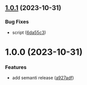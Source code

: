 ## [1.0.1](https://github.com/IgorDePaula/teste-node-github-container/compare/v1.0.0...v1.0.1) (2023-10-31)


### Bug Fixes

* script ([6da55c3](https://github.com/IgorDePaula/teste-node-github-container/commit/6da55c3b5d277ba262ed1346b15b5868694c83ad))

# 1.0.0 (2023-10-31)


### Features

* add semanti release ([a927adf](https://github.com/IgorDePaula/teste-node-github-container/commit/a927adfb5e1bd26e779617e87aae722fd854ad93))
